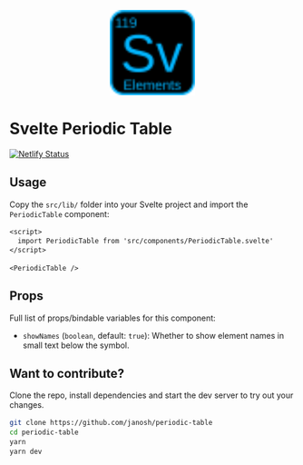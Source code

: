 <p align="center">
  <img src="static/favicon.svg" alt="Svelte Periodic Table" height=150>
</p>

# Svelte Periodic Table

[![Netlify Status](https://api.netlify.com/api/v1/badges/0238699e-17a8-4423-85de-a5ca30baff0d/deploy-status)](https://app.netlify.com/sites/periodic-table/deploys)

## Usage

Copy the `src/lib/` folder into your Svelte project and import the `PeriodicTable` component:

```svelte
<script>
  import PeriodicTable from 'src/components/PeriodicTable.svelte'
</script>

<PeriodicTable />
```

## Props

Full list of props/bindable variables for this component:

- `showNames` (`boolean`, default: `true`): Whether to show element names in small text below the symbol.

## Want to contribute?

Clone the repo, install dependencies and start the dev server to try out your changes.

```sh
git clone https://github.com/janosh/periodic-table
cd periodic-table
yarn
yarn dev
```
